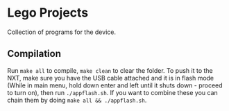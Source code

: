 # Lego Projects
Collection of programs for the device.

## Compilation
Run ```make all``` to compile, ```make clean``` to clear the folder.
To push it to the NXT, make sure you have the USB cable attached and it is in flash mode (While in main menu, hold down enter and left until it shuts down - proceed to turn on), then run ```./appflash.sh```.
If you want to combine these you can chain them by doing ```make all && ./appflash.sh```.
